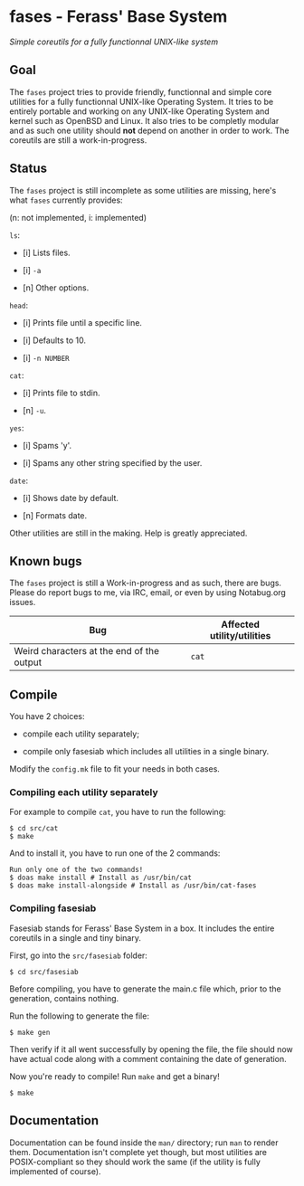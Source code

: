 # fases - Ferass' Base System

*Simple coreutils for a fully functionnal UNIX-like system*

## Goal

The `fases` project tries to provide friendly, functionnal and simple core 
utilities for a fully functionnal UNIX-like Operating System. It tries to 
be entirely portable and working on any UNIX-like Operating System and kernel 
such as OpenBSD and Linux. It also tries to be completly modular and as such 
one utility should **not** depend on another in order to work. The coreutils 
are still a work-in-progress.

## Status

The `fases` project is still incomplete as some utilities are missing, here's 
what `fases` currently provides:

(n: not implemented, i: implemented)

`ls`:

- [i] Lists files.

- [i] `-a`

- [n] Other options.

`head`:

- [i] Prints file until a specific line.

- [i] Defaults to 10.

- [i] `-n NUMBER`

`cat`:

- [i] Prints file to stdin.

- [n] `-u`. 

`yes`:

- [i] Spams 'y'.

- [i] Spams any other string specified by the user.

`date`:

- [i] Shows date by default.

- [n] Formats date.

Other utilities are still in the making. Help is greatly appreciated.

## Known bugs

The `fases` project is still a Work-in-progress and as such, there are bugs.
Please do report bugs to me, via IRC, email, or even by using Notabug.org 
issues.

| Bug | Affected utility/utilities |
|-----|----------------------------|
| Weird characters at the end of the output | `cat` |

## Compile

You have 2 choices:

- compile each utility separately;

- compile only fasesiab which includes all utilities in a single binary.

Modify the `config.mk` file to fit your needs in both cases.

### Compiling each utility separately

For example to compile `cat`, you have to run the following:

	$ cd src/cat
	$ make

And to install it, you have to run one of the 2 commands:

	Run only one of the two commands! 
	$ doas make install # Install as /usr/bin/cat
	$ doas make install-alongside # Install as /usr/bin/cat-fases

### Compiling fasesiab

Fasesiab stands for Ferass' Base System in a box. It includes the entire 
coreutils in a single and tiny binary.

First, go into the `src/fasesiab` folder:

	$ cd src/fasesiab

Before compiling, you have to generate the main.c file which, prior to 
the generation, contains nothing.

Run the following to generate the file:

	$ make gen

Then verify if it all went successfully by opening the file, the file should 
now have actual code along with a comment containing the date of generation.

Now you're ready to compile! Run `make` and get a binary!

	$ make

## Documentation

Documentation can be found inside the `man/` directory; run `man` to render 
them. Documentation isn't complete yet though, but most utilities are 
POSIX-compliant so they should work the same (if the utility is fully 
implemented of course).
